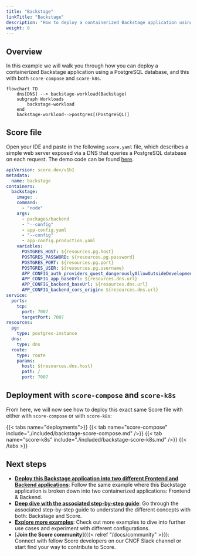 ```yaml
---
title: "Backstage"
linkTitle: "Backstage"
description: "How to deploy a containerized Backstage application using a PostgreSQL database with `score-compose` and `score-k8s`"
weight: 6
---
```


## Overview

In this example we will walk you through how you can deploy a containerized Backstage application using a PostgreSQL database, and this with both `score-compose` and `score-k8s`.

```mermaid
flowchart TD
    dns[DNS] --> backstage-workload(Backstage)
    subgraph Workloads
        backstage-workload
    end
    backstage-workload-->postgres[(PostgreSQL)]
```

## Score file

Open your IDE and paste in the following `score.yaml` file, which describes a simple web server exposed via a DNS that queries a PostgreSQL database on each request. The demo code can be found [here](https://github.com/mathieu-benoit/deploy-backstage-with-score).

```yaml
apiVersion: score.dev/v1b1
metadata:
  name: backstage
containers:
  backstage:
    image: .
    command:
      - "node"
    args:
      - packages/backend
      - "--config"
      - app-config.yaml
      - "--config"
      - app-config.production.yaml
    variables:
      POSTGRES_HOST: ${resources.pg.host}
      POSTGRES_PASSWORD: ${resources.pg.password}
      POSTGRES_PORT: ${resources.pg.port}
      POSTGRES_USER: ${resources.pg.username}
      APP_CONFIG_auth_providers_guest_dangerouslyAllowOutsideDevelopment: "true"
      APP_CONFIG_app_baseUrl: ${resources.dns.url}
      APP_CONFIG_backend_baseUrl: ${resources.dns.url}
      APP_CONFIG_backend_cors_origin: ${resources.dns.url}
service:
  ports:
    tcp:
      port: 7007
      targetPort: 7007
resources:
  pg:
    type: postgres-instance
  dns:
    type: dns
  route:
    type: route
    params:
      host: ${resources.dns.host}
      path: /
      port: 7007
```

## Deployment with `score-compose` and `score-k8s`

From here, we will now see how to deploy this exact same Score file with either with `score-compose` or with `score-k8s`:

{{< tabs name="deployments">}}
{{< tab name="score-compose" include="./included/backstage-score-compose.md" />}}
{{< tab name="score-k8s" include="./included/backstage-score-k8s.md" />}}
{{< /tabs >}}

## Next steps

- [**Deploy this Backstage application into two different Frontend and Backend applications**](/docs/examples/frontend-and-backend.md): Follow the same example where this Backstage application is broken down into two containerized applications: Frontend & Backend.
- [**Deep dive with the associated step-by-step guide**](https://medium.com/@mabenoit/deploy-backstage-with-score-45bb2d7c2d90): Go through the associated step-by-step guide to understand the different concepts with both: Backstage and Score.
- [**Explore more examples**](/docs/examples/): Check out more examples to dive into further use cases and experiment with different configurations.
- [**Join the Score community**]({{< relref "/docs/community" >}}): Connect with fellow Score developers on our CNCF Slack channel or start find your way to contribute to Score.

